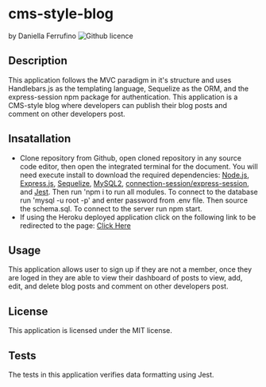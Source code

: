 # cms-style-blog
by Daniella Ferrufino ![Github licence](http://img.shields.io/badge/license-MIT-yellowgreen.svg)

## Description
This application follows the MVC paradigm in it's structure and uses Handlebars.js as the templating language, Sequelize as the ORM, and the express-session npm package for authentication. This application is a CMS-style blog where developers can publish their blog posts and comment on other developers post.

## Insatallation
* Clone repository from Github, open cloned repository in any source code editor, then open the integrated terminal for the document. You will need execute install to download the required dependencies: [Node.js](https://www.npmjs.com/package/node.js), [Express.js](https://www.npmjs.com/package/express), [Sequelize](https://www.npmjs.com/package/mysql2.), [MySQL2](https://www.npmjs.com/package/mysql2), [connection-session/express-session](https://www.npmjs.com/package/express-session), and [Jest](https://www.npmjs.com/package/jest). Then run 'npm i to run all modules. To connect to the database run 'mysql -u root -p' and enter password from .env file. Then source the schema.sql. To connect to the server run npm start.
* If using the Heroku deployed application click on the following link to be redirected to the page: [Click Here]()

## Usage
This application allows user to sign up if they are not a member, once they are loged in they are able to view their dashboard of posts to view, add, edit, and delete blog posts and comment on other developers post.

## License
This application is licensed under the MIT license.

## Tests
The tests in this application verifies data formatting using Jest.
